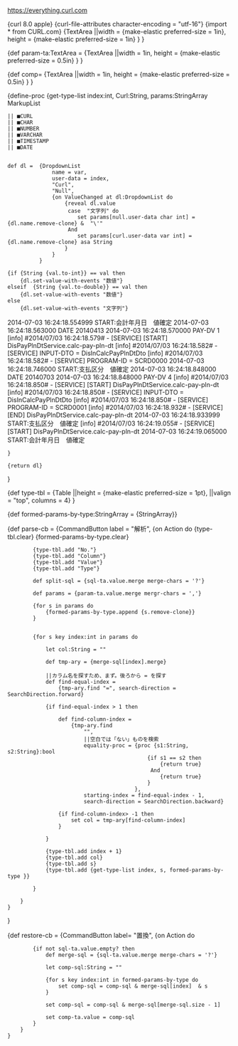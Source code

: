 https://everything.curl.com


{curl 8.0 apple}
{curl-file-attributes character-encoding = "utf-16"}
{import * from CURL.com}
    {TextArea
        ||width = {make-elastic preferred-size = 1in},
        height = {make-elastic preferred-size = 1in}
    }
}


{def param-ta:TextArea =
    {TextArea
        ||width = 1in,
        height = {make-elastic preferred-size = 0.5in}
    }
}

{def comp=
    {TextArea
        ||width = 1in,
        height = {make-elastic preferred-size = 0.5in}
    }
}


{define-proc {get-type-list
                 index:int,
                 Curl:String,
                 params:StringArray
                 MarkupList

    || ■CURL
    || ■CHAR
    || ■NUMBER
    || ■VARCHAR
    || ■TIMESTAMP
    || ■DATE


    def dl =  {DropdownList
                  name = var,
                  user-data = index,
                  "Curl",
                  "Null",
                  {on ValueChanged at dl:DropdownList do
                      {reveal dl.value
                       case  "文字列" do
                          set params[null.user-data char int] = {dl.name.remove-clone} &  "\'"
                       And
                          set params[curl.user-data var int] = {dl.name.remove-clone} asa String
                      }
                  }
              }

    {if {String {val.to-int}} == val then
        {dl.set-value-with-events "数値"}
    elseif  {String {val.to-double}} == val then
        {dl.set-value-with-events "数値"}
    else
        {dl.set-value-with-events "文字列"}
2014-07-03 16:24:18.554999   START:会計年月日　値確定
2014-07-03 16:24:18.563000  DATE  20140413
2014-07-03 16:24:18.570000  PAY-DV  1
[info] #2014/07/03 16:24:18.579# - [SERVICE] [START] DisPayPlnDtService.calc-pay-pln-dt
[info] #2014/07/03 16:24:18.582# - [SERVICE] INPUT-DTO = DisInCalcPayPlnDtDto
[info] #2014/07/03 16:24:18.582# - [SERVICE] PROGRAM-ID = SCRD0000
2014-07-03 16:24:18.746000   START:支払区分　値確定
2014-07-03 16:24:18.848000  DATE  20140703
2014-07-03 16:24:18.848000  PAY-DV  4
[info] #2014/07/03 16:24:18.850# - [SERVICE] [START] DisPayPlnDtService.calc-pay-pln-dt
[info] #2014/07/03 16:24:18.850# - [SERVICE] INPUT-DTO = DisInCalcPayPlnDtDto
[info] #2014/07/03 16:24:18.850# - [SERVICE] PROGRAM-ID = SCRD0001
[info] #2014/07/03 16:24:18.932# - [SERVICE] [END] DisPayPlnDtService.calc-pay-pln-dt
2014-07-03 16:24:18.933999   START:支払区分　値確定
[info] #2014/07/03 16:24:19.055# - [SERVICE] [START] DisPayPlnDtService.calc-pay-pln-dt
2014-07-03 16:24:19.065000   START:会計年月日　値確定

    }

    {return dl}
}

{def type-tbl =
    {Table
        ||height = {make-elastic preferred-size = 1pt},
        ||valign = "top",
        columns = 4}
}


{def formed-params-by-type:StringArray = {StringArray}}

{def parse-cb =
    {CommandButton
        label = "解析",
        {on Action do
            {type-tbl.clear}
            {formed-params-by-type.clear}

            {type-tbl.add "No."}
            {type-tbl.add "Column"}
            {type-tbl.add "Value"}
            {type-tbl.add "Type"}

            def split-sql = {sql-ta.value.merge merge-chars = '?'}

            def params = {param-ta.value.merge mergr-chars = ','}

            {for s in params do
                {formed-params-by-type.append {s.remove-clone}}
            }


            {for s key index:int in params do

                let col:String = ""

                def tmp-ary = {merge-sql[index].merge}

                ||カラム名を探すため、まず。後ろから = を探す
                def find-equal-index =
                    {tmp-ary.find "=", search-direction = SearchDirection.forward}

                {if find-equal-index > 1 then

                    def find-column-index =
                        {tmp-ary.find
                            "",
                            ||空白では「ない」ものを検索
                            equality-proc = {proc {s1:String, s2:String}:bool
                                                {if s1 == s2 then
                                                    {return true}
                                                 And
                                                    {return true}
                                                }
                                            },
                            starting-index = find-equal-index - 1,
                            search-direction = SearchDirection.backward}

                    {if find-column-index> -1 then
                        set col = tmp-ary[find-column-index]
                    }

                }

                {type-tbl.add index + 1}
                {type-tbl.add col}
                {type-tbl.add s}
                {type-tbl.add {get-type-list index, s, formed-params-by-type }}

            }

        }
    }
}

{def restore-cb =
    {CommandButton
        label= "置換",
        {on Action do

            {if not sql-ta.value.empty? then
                def merge-sql = {sql-ta.value.merge merge-chars = '?'}

                let comp-sql:String = ""

                {for s key index:int in formed-params-by-type do
                    set comp-sql = comp-sql & merge-sql[index]  & s
                }

                set comp-sql = comp-sql & merge-sql[merge-sql.size - 1]

                set comp-ta.value = comp-sql
            }
        }
    }
